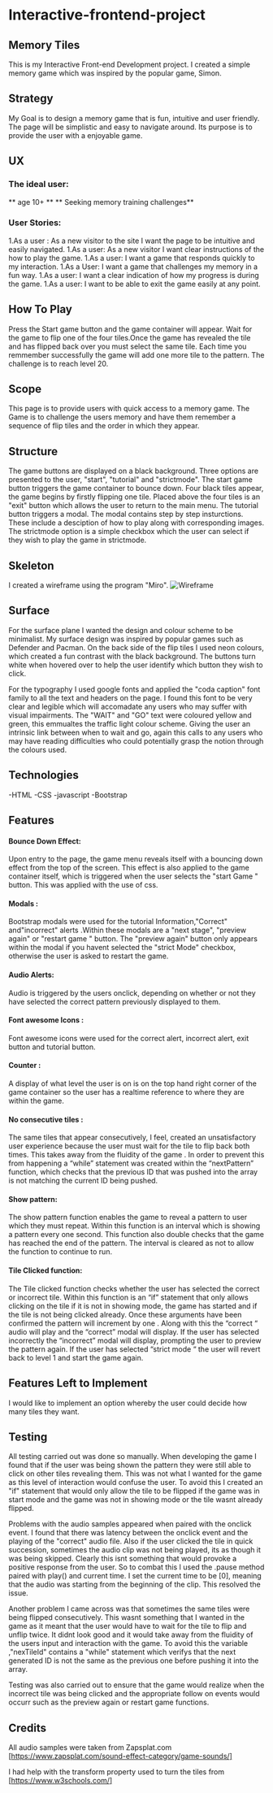 # Interactive-frontend-project
 ## Memory Tiles
 
 This is my Interactive Front-end Development project. I created a simple memory game which was inspired by the popular game, Simon. 
 
 
 
 
## Strategy 

My Goal is to design a memory game that is fun, intuitive and user friendly. The page will be simplistic and easy to navigate around. 
Its purpose is to provide the user with a enjoyable game. 

## UX 
### The ideal user:
** age 10+ **
** Seeking memory training challenges**

### User Stories:
1.As a user : As a new visitor to the site I want the page to be intuitive and  easily navigated.
1.As a user: As a new visitor I want clear instructions of the how to play the game. 
1.As a user: I want a game that responds quickly to my interaction.
1.As a User: I want a game that challenges my memory in a fun way. 
1.As a user: I want a clear indication of how my progress is during the game. 
1.As a user: I want to be able to exit the game easily at any point.


## How To Play

Press the Start game button and the game container will appear. Wait for the game to flip one of the four tiles.Once the game has revealed the tile and has flipped back over you must select the same tile.  Each time you remmember successfully the game will add one more tile to the pattern. The challenge is to reach level 20. 
## Scope 

This page is to provide users with quick access to a memory game. The Game is to challenge the users memory and have them remember a sequence of flip tiles and the order in which they appear. 

## Structure

The game buttons are displayed on a black background. Three options are presented to the user, "start", "tutorial" and "strictmode". 
The start game button triggers the game container to bounce down. Four black tiles appear, the game begins by firstly flipping one tile. Placed above the four tiles is an "exit" button which allows the user to return to the main menu. 
The tutorial button triggers a modal. The modal contains step by step insturctions. These include a desciption of how to play along with corresponding images. 
The strictmode option is a simple checkbox which the user can select if they wish to play the game in strictmode. 

## Skeleton

I created a wireframe using the program "Miro". 
![Wireframe](https://i.imgur.com/MtE3Pyo.jpg)


## Surface

For the surface plane I wanted the design and colour scheme to be minimalist. My surface design was inspired by popular games such as Defender and Pacman. On the back side of the flip tiles I used neon colours, which created a fun contrast with the black background. The buttons turn white when hovered over to help the user identify which button they wish to click. 

For the typography I used google fonts and applied  the "coda caption" font family to all the text and headers on the page. I found this font  to be very clear and legible which will accomadate any users who may suffer with visual impairments. 
The "WAIT" and "GO" text were coloured yellow and green, this emmualtes the traffic light colour scheme. Giving the user an intrinsic link between when to wait and go, again this calls to any users who may have reading difficulties who could potentially grasp the notion through the colours used. 

## Technologies

-HTML
-CSS
-javascript
-Bootstrap

## Features 


#### Bounce Down Effect:
Upon entry to the page, the game menu reveals itself with a bouncing down effect from the top of the screen. 
This effect is also applied to the game container itself, which is triggered when the user selects the "start Game " button. 
This was applied with the use of css. 

#### Modals :
Bootstrap modals were used for the tutorial Information,"Correct" and"incorrect" alerts .Within these modals are a "next stage", "preview again" or "restart game " button. The "preview again" button only appears within the modal if you havent selected the "strict Mode" checkbox, otherwise the user is asked to restart the game. 

#### Audio Alerts:
Audio is triggered by the users onclick, depending on whether or not they have selected the correct pattern previously displayed to them. 

#### Font awesome Icons :
Font awesome icons were used for the correct alert, incorrect alert, exit button and tutorial button. 

#### Counter :
A display of what level the user is on is on the top hand right corner of the game container so the user has a realtime reference to where they are within the game. 

#### No consecutive tiles : 
The same tiles that appear consecutively, I feel, created an unsatisfactory user experience because the user must wait for the tile to flip back both times. This takes away from the fluidity of the game . In order to prevent this from happening a “while” statement was created within the “nextPattern” function, which checks that the previous ID that was pushed into the array is not matching the current ID being pushed.  

#### Show pattern:
The show pattern function enables the game to reveal a pattern to user which they must repeat. Within this function is an interval which is showing a pattern every one second. This function also  double checks that the game has reached the end of the pattern. The interval is cleared as not to allow the function to continue to run. 

#### Tile Clicked function: 
The Tile clicked function checks whether the user has selected the correct or incorrect tile. 
Within this function is an “if” statement that only allows clicking on the tile if it is not in showing mode, the game has started and if the tile is not being clicked already. Once these arguments have been confirmed the pattern will increment by one . Along with this the “correct “ audio will play and the “correct” modal will display.  If the user has selected incorrectly  the “incorrect” modal will display, prompting the user to preview the pattern again. If the user has selected “strict mode “ the user will revert back to level 1 and start the game again. 


## Features Left to Implement

I would like to implement an option whereby the user could decide how many tiles they want. 


## Testing

All testing carried out was done so manually. When developing the game I found that if the user was being shown the pattern they were still able to click on other tiles revealing them. This was not what I wanted for the game as this level of interaction would confuse the user. To avoid this I created an "if" statement that would only allow the tile to be flipped if the game was in start mode and the game was not in showing mode or the tile wasnt already flipped.

Problems with the audio samples appeared when paired with the onclick event. I found that there was latency between the onclick event and the playing of the "correct" audio file. Also if the user clicked the tile in quick succession, sometimes the audio clip was not being played, its as though it was being skipped.  Clearly this isnt something that would provoke a positive response from the user. So to combat this I used the .pause method paired with play() and current time. I set the current time to be [0], meaning that the audio  was starting from the beginning of the clip. This resolved the issue. 

Another problem I came across was that sometimes the same tiles were being flipped consecutively. This wasnt something that I wanted in the game as it meant that the user would have to wait for the tile to flip and unflip twice. It didnt look good and it would take away from the fluidity of the users input and interaction with the game. To avoid this the  variable ,"nexTileId" contains a "while" statement which verifys that the next generated ID is not the same as the previous one before pushing it into the array. 

Testing was also carried out to ensure that the game would realize when the incorrect tile was being clicked and the appropriate follow on events would occurr such as the preview again or restart game functions. 



## Credits 

All audio samples were taken from Zapsplat.com [https://www.zapsplat.com/sound-effect-category/game-sounds/]

 I had help with the transform property used to turn the tiles from [https://www.w3schools.com/]
 
 








